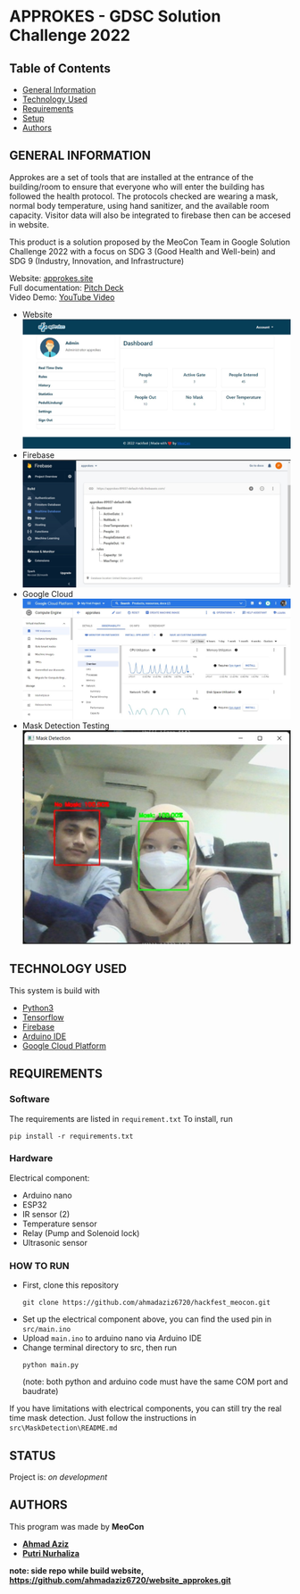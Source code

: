 # APPROKES - GDSC Solution Challenge 2022

## Table of Contents
* [General Information](#general-information)
* [Technology Used](#technology-used)
* [Requirements](#requirements)
* [Setup](#setup)
* [Authors](#authors)


## GENERAL INFORMATION
Approkes are a set of tools that are installed at the entrance of the building/room to ensure that everyone who will enter the building has followed the health protocol. The protocols checked are wearing a mask, normal body temperature, using hand sanitizer, and the available room capacity. Visitor data will also be integrated to firebase then can be accesed in website.

This product is a solution proposed by the MeoCon Team in Google Solution Challenge 2022 with a focus on SDG 3 (Good Health and Well-bein) and SDG 9 (Industry, Innovation, and Infrastructure)

Website: [approkes.site](http://approkes.site/) </br>
Full documentation: [Pitch Deck](https://docs.google.com/presentation/d/1wciP4B0OWye8p6DonxSyTiREJlOEnDzP4-jM-VciKpU/edit?usp=sharing) <br>
Video Demo: [YouTube Video](https://youtu.be/dwc3f8Oy4HQ)

- Website </br>
![website](Docs/website.jpg)
- Firebase </br>
![firebase](Docs/database.jpg)
- Google Cloud </br>
![GoogleCloud](Docs/googlecloudproject.jpeg)
- Mask Detection Testing </br>
![test](Docs/maskDetectionTest.jpeg)


## TECHNOLOGY USED
This system is build with
- [Python3](https://www.python.org)
- [Tensorflow](https://www.tensorflow.org/)
- [Firebase](https://firebase.google.com/)
- [Arduino IDE](https://www.arduino.cc/en/software)
- [Google Cloud Platform](https://cloud.google.com/)

## REQUIREMENTS
### Software
The requirements are listed in ```requirement.txt```
To install, run
```
pip install -r requirements.txt
```
### Hardware
Electrical component:
- Arduino nano
- ESP32
- IR sensor (2)
- Temperature sensor
- Relay (Pump and Solenoid lock)
- Ultrasonic sensor

### HOW TO RUN
- First, clone this repository
    ```
    git clone https://github.com/ahmadaziz6720/hackfest_meocon.git
    ```
- Set up the electrical component above, you can find the used pin in ```src/main.ino```
- Upload ```main.ino``` to arduino nano via Arduino IDE
- Change terminal directory to src, then run
    ```
    python main.py
    ```
    (note: both python and arduino code must have the same COM port and baudrate)

If you have limitations with electrical components, you can still try the real time mask detection. Just follow the instructions in ```src\MaskDetection\README.md```


## STATUS
Project is: _on development_

## AUTHORS
This program was made by <b>MeoCon<b>
- [Ahmad Aziz](mailto:a715210)
- [Putri Nurhaliza](mailto:putriliza05@gmail.com)


note: side repo while build website, https://github.com/ahmadaziz6720/website_approkes.git
